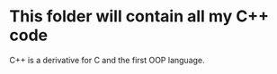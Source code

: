 # This folder will contain all my C++ code

C++ is a derivative for C and the first OOP language.



